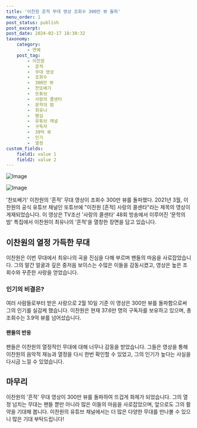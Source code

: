 ```yaml
---
title: '이찬원 흔적 무대 영상 조회수 300만 뷰 돌파'
menu_order: 1
post_status: publish
post_excerpt: 
post_date: 2024-02-17 18:30:32
taxonomy:
    category:
        - 연예
    post_tag:
        - 이찬원
        -  흔적
        -  무대 영상
        -  조회수
        -  300만 뷰
        -  찬또배기
        -  또튜브
        -  사랑의 콜센타
        -  문학의 밤
        -  최유나
        -  팬심
        -  유튜브 채널
        -  구독자
        -  39억 뷰
        -  인기
        -  열정
custom_fields:
    field1: value 1
    field2: value 2
---
```


![Image](https://mimgnews.pstatic.net/image/311/2024/02/12/0001690631_001_20240212070101317.jpg?type=w540)

![Image](https://ssl.pstatic.net/mimgnews/image/311/2024/02/12/0001690631_002_20240212070101364.jpg?type=w540)

'찬또배기' 이찬원의 '흔적' 무대 영상이 조회수 300만 뷰를 돌파했다. 2021년 3월, 이찬원의 공식 유튜브 채널인 또튜브에 "이찬원 [흔적] 사랑의 콜센타"라는 제목의 영상이 게재되었습니다. 이 영상은 TV조선 '사랑의 콜센타' 48회 방송에서 이루어진 '문학의 밤' 특집에서 이찬원이 최유나의 '흔적'을 열창한 장면을 담고 있습니다.
## 이찬원의 열정 가득한 무대
이찬원은 이번 무대에서 최유나의 곡을 진심을 다해 부르며 팬들의 마음을 사로잡았습니다. 그의 말간 얼굴과 깊은 중저음 보이스는 수많은 이들을 감동시켰고, 영상은 높은 조회수와 꾸준한 사랑을 얻었습니다.
### 인기의 비결은?
여러 사람들로부터 받은 사랑으로 2월 10일 기준 이 영상은 300만 뷰를 돌파함으로써 그의 인기를 실감케 했습니다. 이찬원은 현재 37.6만 명의 구독자를 보유하고 있으며, 총 조회수는 3.9억 뷰를 넘어섰습니다.
#### 팬들의 반응
팬들은 이찬원의 열정적인 무대에 대해 너무나 감동을 받았습니다. 그들은 영상을 통해 이찬원의 음악적 재능과 열정을 다시 한번 확인할 수 있었고, 그의 인기가 높다는 사실을 다시금 느낄 수 있었습니다.
## 마무리
이찬원의 '흔적' 무대 영상이 300만 뷰를 돌파하여 뜨겁게 화제가 되었습니다. 그의 열정 넘치는 무대는 팬들 뿐만 아니라 많은 이들의 마음을 사로잡았으며, 앞으로도 그의 활약을 기대해 봅니다. 이찬원의 유튜브 채널에서는 더 많은 다양한 무대를 만나볼 수 있으니 많은 기대 부탁드립니다!
